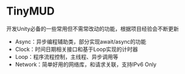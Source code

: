 # TinyMUD
开发Unity必备的一些常用但不需常改动的功能，根据项目经验会不断更新

- Async：异步编程辅助类，部分实现await/async的功能
- Clock：时间日期相关接口和基于Loop实现的计时器
- Loop：程序流程控制，主线程、异步调用等
- Network：简单好用的网络库，和请求关联，支持IPv6 Only